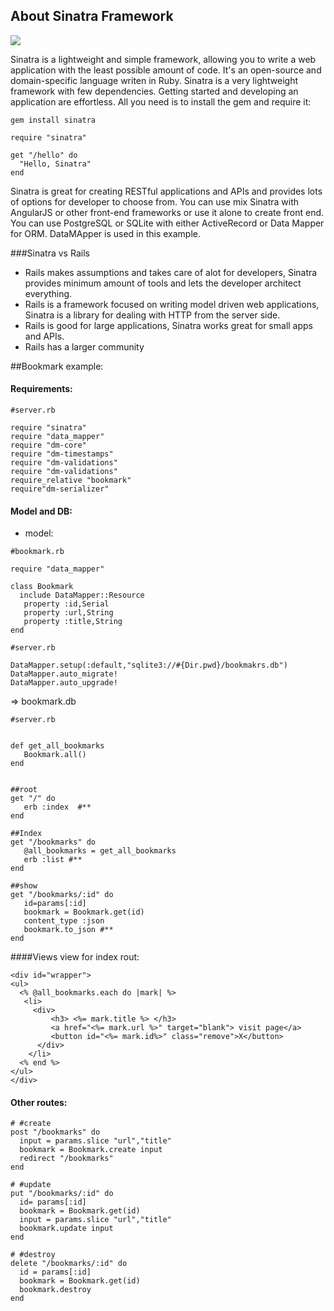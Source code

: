 ## About Sinatra Framework
![](http://ddi-dev.com/uploads/media/news/0001/01/thumb_505_news_main.jpeg)

Sinatra is a lightweight and simple framework, allowing you to write a web application with the least possible amount of code. It's an open-source and domain-specific language writen in Ruby. Sinatra is a very lightweight framework with few dependencies. Getting started and developing an application are effortless. All you need is to install the gem and require it:

` gem install sinatra `
```
require "sinatra"

get "/hello" do	
  "Hello, Sinatra"	
end
```

Sinatra is great for creating RESTful applications and APIs and provides lots of options for developer to choose from. You can use mix Sinatra with AngularJS or other front-end frameworks or use it alone to create front end. You can use PostgreSQL or SQLite with either ActiveRecord or Data Mapper for ORM. DataMApper is used in this example.


###Sinatra vs Rails
- Rails makes assumptions and takes care of alot for developers, Sinatra provides minimum amount of tools and lets the developer architect everything.
- Rails is a framework focused on writing model driven web applications, Sinatra is a library for dealing with HTTP from the server side. 
- Rails is good for large applications, Sinatra works great for small apps and APIs.
- Rails has a larger community 


##Bookmark example:

#### Requirements:
```
#server.rb

require "sinatra"
require "data_mapper"
require "dm-core"
require "dm-timestamps"
require "dm-validations"
require "dm-validations"
require_relative "bookmark"
require"dm-serializer"

```

#### Model and DB:
- model:
```
#bookmark.rb

require "data_mapper"

class Bookmark
  include DataMapper::Resource
   property :id,Serial
   property :url,String
   property :title,String
end
```

```
#server.rb

DataMapper.setup(:default,"sqlite3://#{Dir.pwd}/bookmakrs.db")
DataMapper.auto_migrate!
DataMapper.auto_upgrade!

```

=> bookmark.db


```
#server.rb


def get_all_bookmarks
   Bookmark.all()
end


##root
get "/" do
   erb :index  #**
end

##Index
get "/bookmarks" do
   @all_bookmarks = get_all_bookmarks
   erb :list #**
end

##show
get "/bookmarks/:id" do
   id=params[:id]
   bookmark = Bookmark.get(id)
   content_type :json
   bookmark.to_json #**
end

```

####Views
view for index rout:

```
<div id="wrapper">
<ul>
  <% @all_bookmarks.each do |mark| %>
   <li>
     <div>
         <h3> <%= mark.title %> </h3>
         <a href="<%= mark.url %>" target="blank"> visit page</a>
         <button id="<%= mark.id%>" class="remove">X</button>
      </div>
    </li>
  <% end %>
</ul>
</div>
```

#### Other routes:

```
# #create
post "/bookmarks" do
  input = params.slice "url","title"
  bookmark = Bookmark.create input
  redirect "/bookmarks"
end

# #update
put "/bookmarks/:id" do
  id= params[:id]
  bookmark = Bookmark.get(id)
  input = params.slice "url","title"
  bookmark.update input
end

# #destroy
delete "/bookmarks/:id" do
  id = params[:id]
  bookmark = Bookmark.get(id)
  bookmark.destroy
end
```








